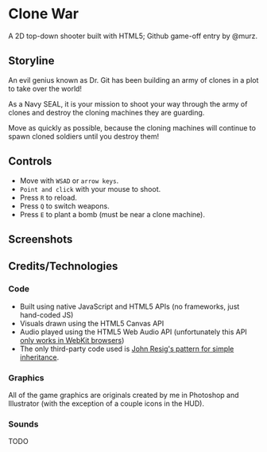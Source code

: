 # Clone War
A 2D top-down shooter built with HTML5; Github game-off entry by @murz.

## Storyline
An evil genius known as Dr. Git has been building an army of clones in a plot to take over the world!

As a Navy SEAL, it is your mission to shoot your way through the army of clones and destroy the cloning machines they are guarding.

Move as quickly as possible, because the cloning machines will continue to spawn cloned soldiers until you destroy them!

## Controls
* Move with `WSAD` or `arrow keys`.
* `Point and click` with your mouse to shoot.
* Press `R` to reload.
* Press `Q` to switch weapons.
* Press `E` to plant a bomb (must be near a clone machine).

## Screenshots

## Credits/Technologies
### Code
* Built using native JavaScript and HTML5 APIs (no frameworks, just hand-coded JS)
* Visuals drawn using the HTML5 Canvas API
* Audio played using the HTML5 Web Audio API (unfortunately this API [only works in WebKit browsers](http://caniuse.com/audio-api))
* The only third-party code used is [John Resig's pattern for simple inheritance](https://github.com/murz/game-off-2012/blob/master/scripts/class.js).

### Graphics
All of the game graphics are originals created by me in Photoshop and Illustrator (with the exception of a couple icons in the HUD).

### Sounds
TODO

